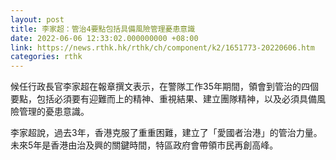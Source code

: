 ```yaml
---
layout: post
title: 李家超：管治4要點包括具備風險管理憂患意識
date: 2022-06-06 12:33:02.000000000 +08:00
link: https://news.rthk.hk/rthk/ch/component/k2/1651773-20220606.htm
categories: rthk
---
```


候任行政長官李家超在報章撰文表示，在警隊工作35年期間，領會到管治的四個要點，包括必須要有迎難而上的精神、重視結果、建立團隊精神，以及必須具備風險管理的憂患意識。

李家超說，過去3年，香港克服了重重困難，建立了「愛國者治港」的管治力量。未來5年是香港由治及興的關鍵時間，特區政府會帶領市民再創高峰。
